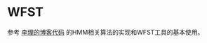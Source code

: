 # WFST

参考 [李理的博客代码](https://github.com/fancyerii/blog-codes/blob/master/hmm-wfst/HMM_FST.ipynb) 的HMM相关算法的实现和WFST工具的基本使用。
